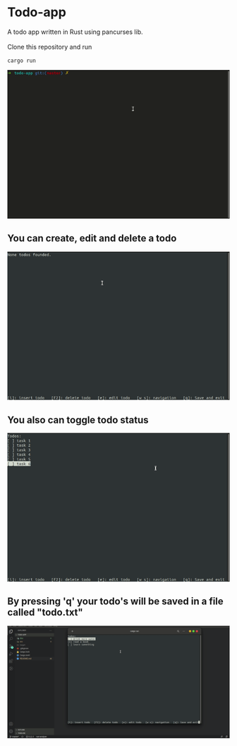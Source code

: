 # Todo-app


A todo app written in Rust using pancurses lib.<br><br>
Clone this repository and run

```console
cargo run
```
<img src="doc/running-app.gif" />

<br>
<h2>You can create, edit and delete a todo</h2>
<img src="doc/action-examples.gif" />

<h2>You also can toggle todo status</h2>
<img src="doc/toggle-todo.gif" />

<h2>By pressing 'q' your todo's will be saved in a file called "todo.txt"</h2>
<img src="doc/saving-todo.gif" />
